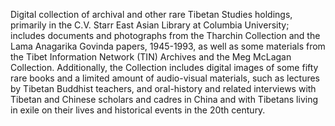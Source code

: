 Digital collection of archival and other rare Tibetan Studies holdings, primarily in the C.V. Starr East Asian Library at Columbia University; includes documents and photographs from the Tharchin Collection and the Lama Anagarika Govinda papers, 1945-1993, as well as some materials from the Tibet Information Network (TIN) Archives and the Meg McLagan Collection. Additionally, the Collection includes digital images of some fifty rare books and a limited amount of audio-visual materials, such as lectures by Tibetan Buddhist teachers, and oral-history and related interviews with Tibetan and Chinese scholars and cadres in China and with Tibetans living in exile on their lives and historical events in the 20th century.